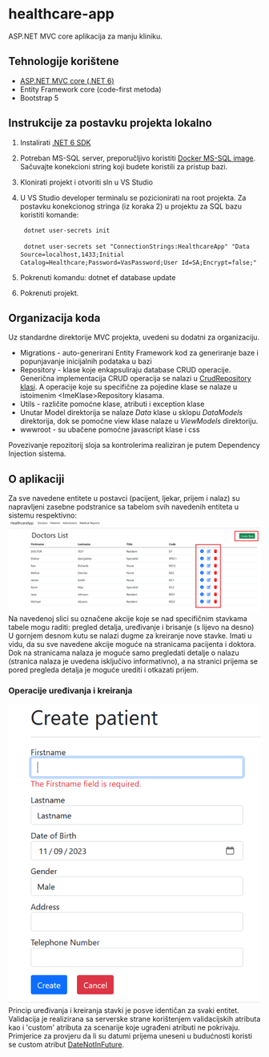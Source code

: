 
# healthcare-app
ASP.NET MVC core aplikacija za manju kliniku.

## Tehnologije korištene
- [ASP.NET MVC core (.NET 6)](https://dotnet.microsoft.com/en-us/download/dotnet/6.0)
- Entity Framework core (code-first metoda)
- Bootstrap 5

## Instrukcije za postavku projekta lokalno
1. Instalirati [.NET 6 SDK](https://dotnet.microsoft.com/en-us/download/dotnet/6.0)
2. Potreban MS-SQL server, preporučljivo koristiti [Docker MS-SQL image](https://hub.docker.com/_/microsoft-mssql-server). Sačuvajte konekcioni string koji budete koristili za pristup bazi.
3. Klonirati projekt i otvoriti sln u VS Studio
4. U VS Studio developer terminalu se pozicionirati na root projekta. Za postavku konekcionog stringa (iz koraka 2) u projektu za SQL bazu koristiti komande:

        dotnet user-secrets init

        dotnet user-secrets set "ConnectionStrings:HealthcareApp" "Data Source=localhost,1433;Initial Catalog=Healthcare;Password=VasPassword;User Id=SA;Encrypt=false;"
     
5. Pokrenuti komandu: dotnet ef database update

6. Pokrenuti projekt.

## Organizacija koda
Uz standardne direktorije MVC projekta, uvedeni su dodatni za organizaciju.

 - Migrations - auto-generirani Entity Framework kod za generiranje baze i popunjavanje inicijalnih podataka u bazi
 - Repository - klase koje enkapsuliraju database CRUD operacije. Generična implementacija CRUD operacija se nalazi u [CrudRepository klasi](./HealthcareApp/Repository/Implementation/CrudRepository.cs). A operacije koje su specifične za pojedine klase se nalaze u istoimenim \<ImeKlase\>Repository klasama.
 - Utils - različite pomoćne klase, atributi i exception klase
 - Unutar Model direktorija se nalaze *Data* klase u sklopu *DataModels* direktorija, dok se pomoćne view klase nalaze u *ViewModels* direktoriju.
 - wwwroot - su ubačene pomoćne javascript klase i css

Povezivanje repozitorij sloja sa kontrolerima realiziran je putem Dependency Injection sistema.


## O aplikaciji
Za sve navedene entitete u postavci (pacijent, ljekar, prijem i nalaz) su napravljeni zasebne podstranice sa tabelom svih navedenih entiteta u sistemu respektivno:
![Slika 1: Prikaz tabela entiteta](./images/01_show_list.PNG)
Na navedenoj slici su označene akcije koje se nad specifičnim stavkama tabele mogu raditi: pregled detalja, uređivanje i brisanje (s lijevo na desno)
U gornjem desnom kutu se nalazi dugme za kreiranje nove stavke. Imati u vidu, da su sve navedene akcije moguće na stranicama pacijenta i doktora.
Dok na stranicama nalaza je moguće samo pregledati detalje o nalazu (stranica nalaza je uvedena isključivo informativno), a na stranici prijema se pored pregleda detalja je moguće urediti i otkazati prijem.

### Operacije uređivanja i kreiranja
 ![Slika 2: Operacije uređivanja i kreiranja](./images/02_cu.PNG)
Princip uređivanja i kreiranja stavki je posve identičan za svaki entitet. Validacija je realizirana sa serverske strane korištenjem validacijskih atributa kao i 'custom' atributa za scenarije koje ugrađeni atributi ne pokrivaju. Primjerice za provjeru da li su datumi prijema uneseni u budućnosti koristi se custom atribut [DateNotInFuture](./HealthcareApp/Utils/DateNotInFutureAttribute.cs).
